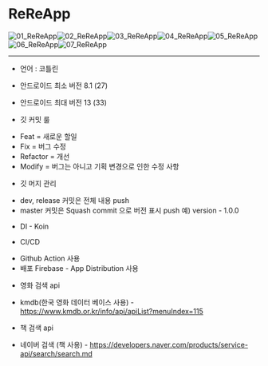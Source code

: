 # ReReApp
![01_ReReApp](https://github.com/wonwoojang/ReReApp/assets/43309869/9d95c9c3-cc3e-4f81-a398-05447f630718)![02_ReReApp](https://github.com/wonwoojang/ReReApp/assets/43309869/ba0fe6ca-6ca8-4c9a-a608-12f706f25b16)![03_ReReApp](https://github.com/wonwoojang/ReReApp/assets/43309869/40e68182-938c-42b0-aca5-38c48d5b9580)![04_ReReApp](https://github.com/wonwoojang/ReReApp/assets/43309869/f4f30e9c-b8a0-459f-96f8-97548aff41c9)![05_ReReApp](https://github.com/wonwoojang/ReReApp/assets/43309869/bca03f8c-f555-431f-af2a-42f7d7e02de7)![06_ReReApp](https://github.com/wonwoojang/ReReApp/assets/43309869/d16d8a93-a732-4a47-bfda-416f01fe2371)![07_ReReApp](https://github.com/wonwoojang/ReReApp/assets/43309869/2dc1a1b5-e5f8-4f48-ab6d-90ac51b49ffe)

----------------------------------------------------------------------------------------------------------









- 언어 : 코틀린

- 안드로이드 최소 버전 8.1 (27)

- 안드로이드 최대 버전 13 (33)

* 깃 커밋 룰

- Feat = 새로운 할일
- Fix = 버그 수정
- Refactor = 개선
- Modify = 버그는 아니고 기획 변경으로 인한 수정 사항

* 깃 머지 관리

- dev, release 커밋은 전체 내용 push
- master 커밋은 Squash commit 으로 버전 표시 push 예) version - 1.0.0

* DI - Koin

* CI/CD

- Github Action 사용
- 배포 Firebase - App Distribution 사용

* 영화 검색 api

- kmdb(한국 영화 데이터 베이스 사용) - https://www.kmdb.or.kr/info/api/apiList?menuIndex=115

* 책 검색 api

- 네이버 검색 (책 사용) - https://developers.naver.com/products/service-api/search/search.md
